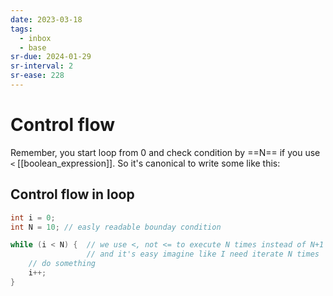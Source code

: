 ```yaml
---
date: 2023-03-18
tags:
  - inbox
  - base
sr-due: 2024-01-29
sr-interval: 2
sr-ease: 228
---
```


# Control flow

Remember, you start loop from 0 and check condition by ==N== if you use `<`
[[boolean_expression]]. So it's canonical to write some like this:

## Control flow in loop

```c
int i = 0;
int N = 10; // easly readable bounday condition

while (i < N) {  // we use <, not <= to execute N times instead of N+1
                 // and it's easy imagine like I need iterate N times
    // do something
    i++;
}
```
